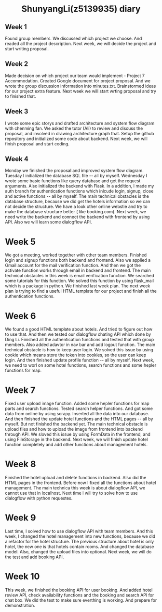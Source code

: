<center>
  <h1>ShunyangLi(z5139935) diary</h1>
</center>

## Week 1

Found group members. We discussed which project we choose. And readed all the project description. Next week, we will decide the project and start writing proposal.

## Week 2

Made decision on which project our team would implement - Project 7 Accommodation.  Created Google document for project proposal. And we wrote the group discussion information into minutes.txt. Brainstormed ideas for our project extra feature. Next week we will start wrting proposal and try to finished that.

## Week 3

I wrote some epic storys and drafted architecture and system flow diagram with chenming fan. We asked the tutor (Ali) to review and discuss the proposal, and involved in drawing architecture graph that. Setup the github repository and initialized some code about backend. Next week, we will finish proposal and start coding.

## Week 4

Monday we finished the proposal and improved system flow diagram. Tuesday I initialized the database SQL file -- all by myself. Wednesday I wrote some basic functions like query database and get the request arguments. Also initialized the backend with Flask. In a addition, I made my auth branch for authentication functions which inlcude login, signup, close and active functions -- all by myself. The main technical obstacles is the database structure, because we did get the hotels information so we can not decide the structure.  We have a look other online webstie and try to make the database structure better ( like booking.com).  Next week, we need write the backend and connect the backend with frontend by using API. Also we will learn some dialogflow API.

# Week 5

We got a meeting, worked together with other team members. Finished login and signup functions both backend and frontend. Also we applied a Gmail account for the mail verification function. And then we got the activate function works through email in backend and frontend. The main technical obstacles in this week is email verification function. We searched some tutorials for this function. We solved this function by using flask_mail which is a package in python. We finished last week plan. The next week plan is trying to find a useful HTML template for our project and finish all the authentication functions. 

# Week 6

We found a good HTML template about hotels. And tried to figure out how to use that. And then we tested our dialogflow chating API which done by Ding Li. Finished all the authentication functions and tested that with group members. Also added adavtor in nav bar and add logout function. The main technical obstacle is how to keep user login. We solved this issue by using cookie which means store the token into cookies, so the user can keep login. And then finished update profile function -- all by myself. Next week, we need to worl on some hotel functions, search functions and some hepler functions for map.

# Week 7

Fixed user upload image function. Added some hepler functions for map parts and search functions. Tested search helper functions. And got some data from online by using scrapy. Inserted all the data into our database. And then finished the update hotel functions and the HTML pages -- all by myself. But not finished the backend yet. The main technical obstacle is upload files and how to upload the image from frontend into backend through API. We sloved this issue by using FormData in the frontend, and using FileStorage in the backend. Next week, we will finish update hotel function completely and add other functions about management hotels.

# Week 8

Finished the hotel upload and delete functions in backend. Also did the HTML pages in the frontend. Before now I fixed all the functions about hotel management. The main technica this week is about dialogflow API, we cannot use that in localhost. Next time I will try to solve how to use dialogflow with python requestes.

# Week 9

Last time, I solved how to use dialogflow API with team members. And this week, I changed the hotel management into new functions, because we did a refactor for the hotel structure. The previous structure about hotel is only hotel, the new one is that hotels contain rooms. And changed the database model. Also, changed the upload files into optional. Next week, we will do the test and add booking API.

# Week 10

This week, we finished the booking API for user booking. And added hotel review API, check availability functions and the booking and search API for chat box. We did the test to make sure everthing is working. And prepare for demonstration.
